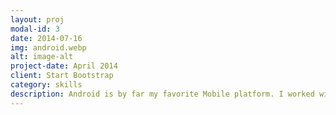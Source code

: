 ```yaml
---
layout: proj
modal-id: 3
date: 2014-07-16
img: android.webp
alt: image-alt
project-date: April 2014
client: Start Bootstrap
category: skills
description: Android is by far my favorite Mobile platform. I worked with native android at my job and for my projects in Java or Kotlin. 
---
```

